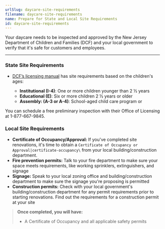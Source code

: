 ```yaml
---
urlSlug: daycare-site-requirements
filename: daycare-site-requirements
name: Prepare for State and Local Site Requirements
id: daycare-site-requirements
---
```

Your daycare needs to be inspected and approved by  the New Jersey Department of Children and Families (DCF) and your local government to verify that it's safe for customers and employees.

- - -

### State Site Requirements

* [DCF’s licensing manual](https://www.nj.gov/dcf/providers/licensing/laws/CCCmanual.pdf) has site requirements based on the children's ages:

  * **Institutional (I-4)**: One or more children younger than  2 ½ years 
  * **Educational (E)**: Six or more children  2 ½ years or older
  * **Assembly: (A-3 or A-4)**: School-aged child care program or 

You can schedule a free preliminary inspection with their Office of Licensing at 1-877-667-9845.



### Local Site Requirements

* **Certificate of Occupancy/Approval:** If you've completed site renovations, it's time to obtain a `Certificate of Occupancy or Approval|certificate-occupancy\` from your local building/construction department.
* **Fire prevention permits:** Talk to your fire department to make sure your space meets requirements, like working sprinklers, extinguishers, and signage
* **Signage:** Speak to your local zoning office and building/construction department to make sure the signage you're proposing is permitted
* **Construction permits:** Check with your local government's building/construction department for any permit requirements prior to starting renovations. Find out the requirements for a construction permit at your site

> **Once completed, you will have:**
>
> * A Certificate of Occupancy and all applicable safety permits